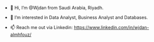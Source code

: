 - 👋 Hi, I’m @Wjdan from Saudi Arabia, Riyadh. 
- 👀 I’m interested in Data Analyst, Business Analyst and Databases.

- 📫 Reach me out via Linkedin: https://www.linkedin.com/in/wjdan-almhfouz/
